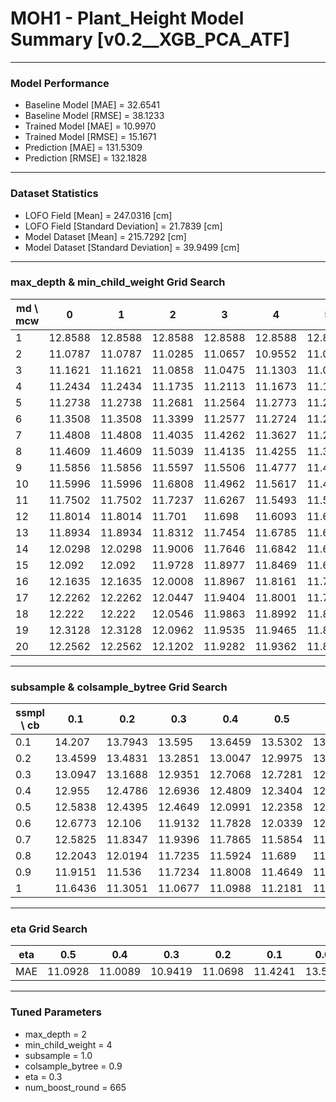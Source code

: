 # MOH1 - Plant_Height Model Summary [v0.2__XGB_PCA_ATF]

***

### Model Performance

- Baseline Model [MAE] = 32.6541
- Baseline Model [RMSE] = 38.1233
- Trained Model [MAE] = 10.9970
- Trained Model [RMSE] = 15.1671
- Prediction [MAE] = 131.5309
- Prediction [RMSE] = 132.1828
***

### Dataset Statistics

- LOFO Field [Mean] = 247.0316 [cm]
- LOFO Field [Standard Deviation] = 21.7839 [cm]
- Model Dataset [Mean] = 215.7292 [cm]
- Model Dataset [Standard Deviation] = 39.9499 [cm]
***

### max_depth & min_child_weight Grid Search

|   md \ mcw |       0 |       1 |       2 |       3 |       4 |       5 |       6 |       7 |       8 |       9 |      10 |      11 |      12 |      13 |      14 |      15 |      16 |      17 |      18 |      19 |      20 |
|------------|---------|---------|---------|---------|---------|---------|---------|---------|---------|---------|---------|---------|---------|---------|---------|---------|---------|---------|---------|---------|---------|
|          1 | 12.8588 | 12.8588 | 12.8588 | 12.8588 | 12.8588 | 12.8588 | 12.8588 | 12.8588 | 12.8588 | 12.8574 | 12.8574 | 12.8546 | 12.8545 | 12.8556 | 12.8595 | 12.8587 | 12.8582 | 12.8591 | 12.8591 | 12.8591 | 12.8591 |
|          2 | 11.0787 | 11.0787 | 11.0285 | 11.0657 | 10.9552 | 11.0524 | 11.1408 | 11.0275 | 11.2178 | 11.083  | 11.098  | 11.1842 | 11.0669 | 11.1869 | 11.0833 | 11.1498 | 11.1546 | 11.2437 | 11.2795 | 11.3218 | 11.183  |
|          3 | 11.1621 | 11.1621 | 11.0858 | 11.0475 | 11.1303 | 11.0626 | 11.111  | 11.1163 | 11.0698 | 11.0486 | 11.095  | 11.0599 | 11.0559 | 11.1726 | 11.1181 | 11.1758 | 11.1231 | 11.1633 | 11.1698 | 11.1645 | 11.1193 |
|          4 | 11.2434 | 11.2434 | 11.1735 | 11.2113 | 11.1673 | 11.1437 | 11.1758 | 11.1817 | 11.0595 | 11.1836 | 11.1373 | 11.2066 | 11.1618 | 11.2063 | 11.1719 | 11.1855 | 11.1339 | 11.1793 | 11.1941 | 11.1582 | 11.1901 |
|          5 | 11.2738 | 11.2738 | 11.2681 | 11.2564 | 11.2773 | 11.2576 | 11.2011 | 11.2305 | 11.213  | 11.2302 | 11.2635 | 11.1948 | 11.2612 | 11.1727 | 11.1861 | 11.2831 | 11.2186 | 11.331  | 11.2832 | 11.2671 | 11.2498 |
|          6 | 11.3508 | 11.3508 | 11.3399 | 11.2577 | 11.2724 | 11.2815 | 11.3019 | 11.3572 | 11.2664 | 11.3434 | 11.2964 | 11.2449 | 11.2274 | 11.3165 | 11.2701 | 11.2197 | 11.2575 | 11.3441 | 11.2764 | 11.3013 | 11.3137 |
|          7 | 11.4808 | 11.4808 | 11.4035 | 11.4262 | 11.3627 | 11.2757 | 11.294  | 11.2961 | 11.2649 | 11.2977 | 11.3595 | 11.3028 | 11.328  | 11.1858 | 11.2674 | 11.3245 | 11.3129 | 11.2765 | 11.3184 | 11.2853 | 11.3094 |
|          8 | 11.4609 | 11.4609 | 11.5039 | 11.4135 | 11.4255 | 11.3978 | 11.3131 | 11.3943 | 11.3424 | 11.378  | 11.324  | 11.3748 | 11.356  | 11.3526 | 11.3686 | 11.3393 | 11.3226 | 11.3112 | 11.3209 | 11.324  | 11.3481 |
|          9 | 11.5856 | 11.5856 | 11.5597 | 11.5506 | 11.4777 | 11.492  | 11.42   | 11.4024 | 11.3757 | 11.3974 | 11.3997 | 11.46   | 11.3471 | 11.4172 | 11.3379 | 11.3905 | 11.3562 | 11.3298 | 11.3039 | 11.3398 | 11.3671 |
|         10 | 11.5996 | 11.5996 | 11.6808 | 11.4962 | 11.5617 | 11.4724 | 11.4173 | 11.4851 | 11.4587 | 11.4383 | 11.4292 | 11.4283 | 11.4605 | 11.4488 | 11.3648 | 11.3115 | 11.3712 | 11.4681 | 11.4051 | 11.3791 | 11.3722 |
|         11 | 11.7502 | 11.7502 | 11.7237 | 11.6267 | 11.5493 | 11.5799 | 11.5287 | 11.5309 | 11.5158 | 11.4692 | 11.5284 | 11.4777 | 11.4979 | 11.4585 | 11.4571 | 11.374  | 11.4602 | 11.4487 | 11.4115 | 11.4421 | 11.4087 |
|         12 | 11.8014 | 11.8014 | 11.701  | 11.698  | 11.6093 | 11.6319 | 11.6025 | 11.5587 | 11.5038 | 11.4992 | 11.5462 | 11.5011 | 11.4554 | 11.4485 | 11.5054 | 11.4037 | 11.4703 | 11.3563 | 11.4021 | 11.4225 | 11.4774 |
|         13 | 11.8934 | 11.8934 | 11.8312 | 11.7454 | 11.6785 | 11.6409 | 11.6507 | 11.5909 | 11.5592 | 11.5695 | 11.5649 | 11.4972 | 11.5989 | 11.4688 | 11.5105 | 11.4652 | 11.4059 | 11.4311 | 11.4932 | 11.4545 | 11.4149 |
|         14 | 12.0298 | 12.0298 | 11.9006 | 11.7646 | 11.6842 | 11.6904 | 11.638  | 11.6162 | 11.624  | 11.6075 | 11.5708 | 11.5323 | 11.5616 | 11.5273 | 11.4993 | 11.459  | 11.4265 | 11.4723 | 11.4643 | 11.4638 | 11.4264 |
|         15 | 12.092  | 12.092  | 11.9728 | 11.8977 | 11.8469 | 11.6494 | 11.6323 | 11.6857 | 11.61   | 11.6243 | 11.5496 | 11.5414 | 11.5277 | 11.5162 | 11.511  | 11.4964 | 11.443  | 11.4541 | 11.4794 | 11.5283 | 11.4649 |
|         16 | 12.1635 | 12.1635 | 12.0008 | 11.8967 | 11.8161 | 11.7536 | 11.6766 | 11.656  | 11.6652 | 11.6115 | 11.5864 | 11.5924 | 11.5756 | 11.5482 | 11.569  | 11.5118 | 11.4391 | 11.4641 | 11.4835 | 11.4888 | 11.4861 |
|         17 | 12.2262 | 12.2262 | 12.0447 | 11.9404 | 11.8001 | 11.7837 | 11.7219 | 11.7069 | 11.7007 | 11.6571 | 11.616  | 11.5277 | 11.5491 | 11.5731 | 11.6154 | 11.5425 | 11.466  | 11.4796 | 11.4961 | 11.5477 | 11.4634 |
|         18 | 12.222  | 12.222  | 12.0546 | 11.9863 | 11.8992 | 11.8261 | 11.7527 | 11.757  | 11.6773 | 11.6465 | 11.6266 | 11.6878 | 11.6249 | 11.5377 | 11.5648 | 11.4675 | 11.488  | 11.5007 | 11.525  | 11.4814 | 11.4742 |
|         19 | 12.3128 | 12.3128 | 12.0962 | 11.9535 | 11.9465 | 11.8377 | 11.7544 | 11.7535 | 11.6814 | 11.6916 | 11.6709 | 11.6344 | 11.6005 | 11.6596 | 11.5802 | 11.5095 | 11.5081 | 11.4983 | 11.5321 | 11.5079 | 11.4685 |
|         20 | 12.2562 | 12.2562 | 12.1202 | 11.9282 | 11.9362 | 11.8297 | 11.7843 | 11.7848 | 11.7059 | 11.7436 | 11.6575 | 11.6579 | 11.5823 | 11.5729 | 11.5316 | 11.5431 | 11.4938 | 11.5352 | 11.4918 | 11.5139 | 11.5162 |

***

### subsample & colsample_bytree Grid Search

|   ssmpl \ cb |     0.1 |     0.2 |     0.3 |     0.4 |     0.5 |     0.6 |     0.7 |     0.8 |     0.9 |     1.0 |
|--------------|---------|---------|---------|---------|---------|---------|---------|---------|---------|---------|
|          0.1 | 14.207  | 13.7943 | 13.595  | 13.6459 | 13.5302 | 13.3518 | 13.4004 | 13.3527 | 13.4328 | 13.472  |
|          0.2 | 13.4599 | 13.4831 | 13.2851 | 13.0047 | 12.9975 | 13.0737 | 13.0758 | 12.8441 | 12.7163 | 12.75   |
|          0.3 | 13.0947 | 13.1688 | 12.9351 | 12.7068 | 12.7281 | 12.6627 | 12.3682 | 12.6565 | 12.4245 | 12.1381 |
|          0.4 | 12.955  | 12.4786 | 12.6936 | 12.4809 | 12.3404 | 12.4157 | 12.0459 | 12.3486 | 12.1444 | 12.2687 |
|          0.5 | 12.5838 | 12.4395 | 12.4649 | 12.0991 | 12.2358 | 12.0921 | 12.1121 | 11.9736 | 11.968  | 12.1734 |
|          0.6 | 12.6773 | 12.106  | 11.9132 | 11.7828 | 12.0339 | 12.2449 | 11.885  | 11.9723 | 12.0162 | 11.8396 |
|          0.7 | 12.5825 | 11.8347 | 11.9396 | 11.7865 | 11.5854 | 11.5785 | 11.6066 | 11.5534 | 11.5507 | 11.7423 |
|          0.8 | 12.2043 | 12.0194 | 11.7235 | 11.5924 | 11.689  | 11.5902 | 11.55   | 11.5225 | 11.3645 | 11.2755 |
|          0.9 | 11.9151 | 11.536  | 11.7234 | 11.8008 | 11.4649 | 11.4077 | 11.2438 | 11.3578 | 11.1695 | 11.3973 |
|          1   | 11.6436 | 11.3051 | 11.0677 | 11.0988 | 11.2181 | 11.1693 | 11.2304 | 11.0357 | 10.9419 | 10.9552 |

***

### eta Grid Search

| eta   |     0.5 |     0.4 |     0.3 |     0.2 |     0.1 |    0.01 |   0.001 |
|-------|---------|---------|---------|---------|---------|---------|---------|
| MAE   | 11.0928 | 11.0089 | 10.9419 | 11.0698 | 11.4241 | 13.5781 | 79.2801 |

***

### Tuned Parameters

- max_depth = 2
- min_child_weight = 4
- subsample = 1.0
- colsample_bytree = 0.9
- eta = 0.3
- num_boost_round = 665
